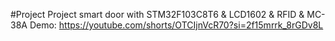 #Project
Project smart door with STM32F103C8T6 & LCD1602 & RFID & MC-38A
Demo: https://youtube.com/shorts/OTCIjnVcR70?si=2f15mrrk_8rGDv8L
